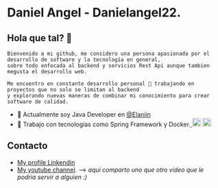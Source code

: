 # Daniel Angel - Danielangel22.

## Hola que tal? 👋

```
Bienvenido a mi github, me considero una persona apasionada por el desarrollo de software y la tecnología en general,
sobre todo enfocada al backend y servicios Rest Api aunque tambien megusta el desarrollo web.

Me encuentro en constante desarrollo personal 🚧 trabajando en proyectos que no solo se limitan al backend
y explorando nuevas maneras de combinar mi conocimiento para crear software de calidad.
```

  * 🚀 Actualmente soy Java Developer en <a href="https://elaniin.com/">  @Elaniin <a/>
  * 💚 Trabajo con tecnologías como Spring Framework y Docker.<a href="https://www.java.com/es/">
  <img src="https://user-images.githubusercontent.com/49423514/116825136-27967200-ab4b-11eb-9ca3-df996035e98f.png" alt="Logo" width="20" height="20"><a/>
  <a href="https://spring.io/"><img src="https://user-images.githubusercontent.com/49423514/116825164-3ed55f80-ab4b-11eb-85a8-8157aa6c8979.png" alt="Logo2" width="20" height="20">   <a/>
    
    
## Contacto
   * <a href="https://www.linkedin.com/in/daniel-angel-morales-6a7710187/">My profile Linkendin<a/>
   * <a href="https://www.youtube.com/channel/UCRDsrn3PX9eJdqH74Zo6eFA/featured">My youtube channel<a/>. --> _aqui comparto uno que otro video que le podria servir a alguien :)_
